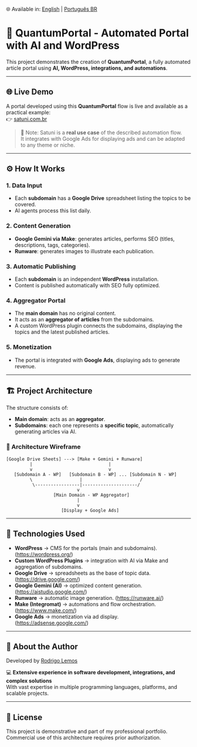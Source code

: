 🌐 Available in: [English](README.md) | [Português BR](README.pt-br.md)


# 🚀 QuantumPortal - Automated Portal with AI and WordPress

This project demonstrates the creation of **QuantumPortal**, a fully automated article portal using **AI, WordPress, integrations, and automations**.  

---

## 🌐 Live Demo

A portal developed using this **QuantumPortal** flow is live and available as a practical example:  
👉 [satuni.com.br](https://satuni.com.br)

> 🔎 Note: Satuni is a **real use case** of the described automation flow.  
> It integrates with Google Ads for displaying ads and can be adapted to any theme or niche.

---

## ⚙️ How It Works

### 1. Data Input  
- Each **subdomain** has a **Google Drive** spreadsheet listing the topics to be covered.  
- AI agents process this list daily.  

### 2. Content Generation  
- **Google Gemini via Make**: generates articles, performs SEO (titles, descriptions, tags, categories).  
- **Runware**: generates images to illustrate each publication.  

### 3. Automatic Publishing  
- Each **subdomain** is an independent **WordPress** installation.  
- Content is published automatically with SEO fully optimized.  

### 4. Aggregator Portal  
- The **main domain** has no original content.  
- It acts as an **aggregator of articles** from the subdomains.  
- A custom WordPress plugin connects the subdomains, displaying the topics and the latest published articles.  

### 5. Monetization  
- The portal is integrated with **Google Ads**, displaying ads to generate revenue.  

---

## 🏗️ Project Architecture

The structure consists of:

- **Main domain**: acts as an **aggregator**.  
- **Subdomains**: each one represents a **specific topic**, automatically generating articles via AI.  

### 📐 Architecture Wireframe

```
[Google Drive Sheets] ---> [Make + Gemini + Runware]
         |                             |
         v                             v
   [Subdomain A - WP]   [Subdomain B - WP] ... [Subdomain N - WP]
         \                  |                      /
          \-----------------|---------------------/
                           v
                  [Main Domain - WP Aggregator]
                           |
                           v
                     [Display + Google Ads]
```

---

## 🔌 Technologies Used

- **WordPress** → CMS for the portals (main and subdomains). (https://wordpress.org/)  
- **Custom WordPress Plugins** → integration with AI via Make and aggregation of subdomains.  
- **Google Drive** → spreadsheets as the base of topic data. (https://drive.google.com/)  
- **Google Gemini (AI)** → optimized content generation. (https://aistudio.google.com/)  
- **Runware** → automatic image generation. (https://runware.ai/)  
- **Make (Integromat)** → automations and flow orchestration. (https://www.make.com/)  
- **Google Ads** → monetization via ad display. (https://adsense.google.com/)  

---

## 👤 About the Author

Developed by [Rodrigo Lemos](https://linkedin.com/in/irlemos)  

💻 **Extensive experience in software development, integrations, and complex solutions**  
With vast expertise in multiple programming languages, platforms, and scalable projects.

---

## 📜 License

This project is demonstrative and part of my professional portfolio.  
Commercial use of this architecture requires prior authorization.
